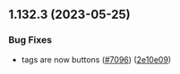 ## 1.132.3 (2023-05-25)


### Bug Fixes

* tags are now buttons ([#7096](https://github.com/EddieHubCommunity/LinkFree/issues/7096)) ([2e10e09](https://github.com/EddieHubCommunity/LinkFree/commit/2e10e095d90c6cf822ff8e14cdd957146ef99bd7))



